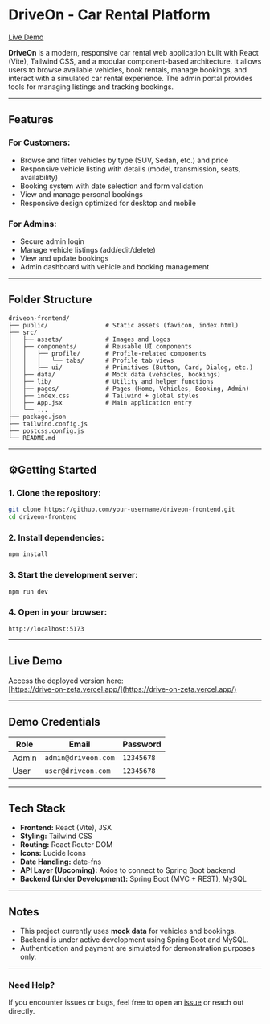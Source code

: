 # DriveOn - Car Rental Platform

[Live Demo](https://drive-on-zeta.vercel.app/)

**DriveOn** is a modern, responsive car rental web application built with React (Vite), Tailwind CSS, and a modular component-based architecture. It allows users to browse available vehicles, book rentals, manage bookings, and interact with a simulated car rental experience. The admin portal provides tools for managing listings and tracking bookings.

---

## Features

### For Customers:
- Browse and filter vehicles by type (SUV, Sedan, etc.) and price
- Responsive vehicle listing with details (model, transmission, seats, availability)
- Booking system with date selection and form validation
- View and manage personal bookings
- Responsive design optimized for desktop and mobile

### For Admins:
- Secure admin login
- Manage vehicle listings (add/edit/delete)
- View and update bookings
- Admin dashboard with vehicle and booking management

---

## Folder Structure

```
driveon-frontend/
├── public/                # Static assets (favicon, index.html)
├── src/
│   ├── assets/            # Images and logos
│   ├── components/        # Reusable UI components
│   │   ├── profile/       # Profile-related components
│   │   │   └── tabs/      # Profile tab views
│   │   ├── ui/            # Primitives (Button, Card, Dialog, etc.)
│   ├── data/              # Mock data (vehicles, bookings)
│   ├── lib/               # Utility and helper functions
│   ├── pages/             # Pages (Home, Vehicles, Booking, Admin)
│   ├── index.css          # Tailwind + global styles
│   ├── App.jsx            # Main application entry
│   └── ...
├── package.json
├── tailwind.config.js
├── postcss.config.js
└── README.md
```

---

## ⚙Getting Started

### 1. Clone the repository:
```bash
git clone https://github.com/your-username/driveon-frontend.git
cd driveon-frontend
```

### 2. Install dependencies:
```bash
npm install
```

### 3. Start the development server:
```bash
npm run dev
```

### 4. Open in your browser:
```
http://localhost:5173
```

---

## Live Demo

Access the deployed version here:  
[https://drive-on-zeta.vercel.app/](https://drive-on-zeta.vercel.app/)

---

## Demo Credentials

| Role   | Email                | Password   |
|--------|----------------------|------------|
| Admin  | `admin@driveon.com`  | `12345678` |
| User   | `user@driveon.com`   | `12345678` |

---

## Tech Stack

- **Frontend:** React (Vite), JSX
- **Styling:** Tailwind CSS
- **Routing:** React Router DOM
- **Icons:** Lucide Icons
- **Date Handling:** date-fns
- **API Layer (Upcoming):** Axios to connect to Spring Boot backend
- **Backend (Under Development):** Spring Boot (MVC + REST), MySQL

---

## Notes

- This project currently uses **mock data** for vehicles and bookings.
- Backend is under active development using Spring Boot and MySQL.
- Authentication and payment are simulated for demonstration purposes only.

---

### Need Help?

If you encounter issues or bugs, feel free to open an [issue](https://github.com/your-username/driveon-frontend/issues) or reach out directly.
